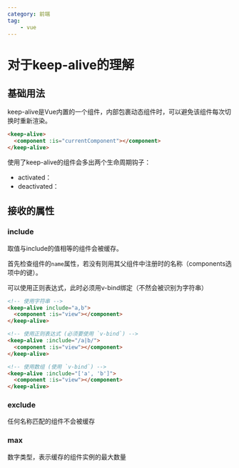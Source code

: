 ```yaml
---
category: 前端
tag:
    - vue
---
```


# 对于keep-alive的理解

## 基础用法

keep-alive是Vue内置的一个组件，内部包裹动态组件时，可以避免该组件每次切换时重新渲染。

```html
<keep-alive>
  <component :is="currentComponent"></component>
</keep-alive>
```

使用了keep-alive的组件会多出两个生命周期钩子：

- activated：
- deactivated：



## 接收的属性

### include

取值与include的值相等的组件会被缓存。

首先检查组件的`name`属性，若没有则用其父组件中注册时的名称（components选项中的键）。

可以使用正则表达式，此时必须用v-bind绑定（不然会被识别为字符串）

```html
<!-- 使用字符串 -->
<keep-alive include="a,b">
  <component :is="view"></component>
</keep-alive>

<!-- 使用正则表达式 (必须要使用 `v-bind`) -->
<keep-alive :include="/a|b/">
  <component :is="view"></component>
</keep-alive>

<!-- 使用数组 (使用 `v-bind`) -->
<keep-alive :include="['a', 'b']">
  <component :is="view"></component>
</keep-alive>
```



### exclude

任何名称匹配的组件不会被缓存

### max

数字类型，表示缓存的组件实例的最大数量